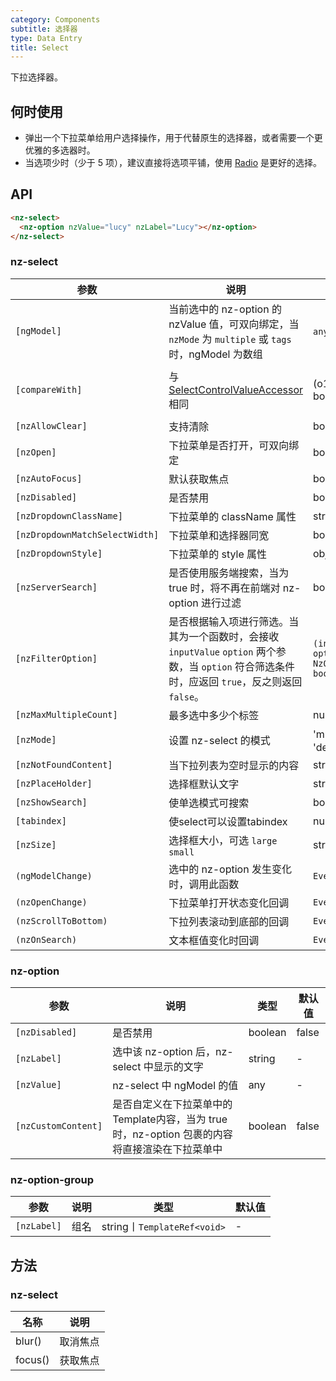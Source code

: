 ```yaml
---
category: Components
subtitle: 选择器
type: Data Entry
title: Select
---
```


下拉选择器。

## 何时使用

- 弹出一个下拉菜单给用户选择操作，用于代替原生的选择器，或者需要一个更优雅的多选器时。
- 当选项少时（少于 5 项），建议直接将选项平铺，使用 [Radio](/components/radio/zh) 是更好的选择。

## API

```html
<nz-select>
  <nz-option nzValue="lucy" nzLabel="Lucy"></nz-option>
</nz-select>
```

### nz-select

| 参数 | 说明 | 类型 | 默认值 |
| --- | --- | --- | --- |
| `[ngModel]` | 当前选中的 nz-option 的 nzValue 值，可双向绑定，当 `nzMode` 为 `multiple` 或 `tags` 时，ngModel 为数组 | `any 丨 any[]` | - |
| `[compareWith]` | 与 [SelectControlValueAccessor](https://angular.io/api/forms/SelectControlValueAccessor#caveat-option-selection) 相同 | (o1: any, o2: any) => boolean | (o1: any, o2: any) => o1===o2 |
| `[nzAllowClear]` | 支持清除 | boolean | false |
| `[nzOpen]` | 下拉菜单是否打开，可双向绑定 | boolean | false |
| `[nzAutoFocus]` | 默认获取焦点 | boolean | false |
| `[nzDisabled]` | 是否禁用 | boolean | false |
| `[nzDropdownClassName]` | 下拉菜单的 className 属性 | string | - |
| `[nzDropdownMatchSelectWidth]` | 下拉菜单和选择器同宽 | boolean | true |
| `[nzDropdownStyle]` | 下拉菜单的 style 属性 | object | - |
| `[nzServerSearch]` | 是否使用服务端搜索，当为 true 时，将不再在前端对 nz-option 进行过滤 | boolean | false |
| `[nzFilterOption]` | 是否根据输入项进行筛选。当其为一个函数时，会接收 `inputValue` `option` 两个参数，当 `option` 符合筛选条件时，应返回 `true`，反之则返回 `false`。 | `(input?: string, option?: NzOptionComponent) => boolean;` | - |
| `[nzMaxMultipleCount]` | 最多选中多少个标签| number | Infinity |
| `[nzMode]` | 设置 nz-select 的模式 | 'multiple' 丨 'tags' 丨 'default' | 'default' |
| `[nzNotFoundContent]` | 当下拉列表为空时显示的内容 | string | - |
| `[nzPlaceHolder]` | 选择框默认文字 | string | - |
| `[nzShowSearch]` | 使单选模式可搜索 | boolean | false |
| `[tabindex]` | 使select可以设置tabindex | number | 1 |
| `[nzSize]` | 选择框大小，可选 `large` `small` | string | default |
| `(ngModelChange)` | 选中的 nz-option 发生变化时，调用此函数 | `EventEmitter<any[]>` | - |
| `(nzOpenChange)` | 下拉菜单打开状态变化回调 | `EventEmitter<boolean>` | - |
| `(nzScrollToBottom)` | 下拉列表滚动到底部的回调 | `EventEmitter<void>` | - |
| `(nzOnSearch)` | 文本框值变化时回调 | `EventEmitter<string>` | - |


### nz-option

| 参数 | 说明 | 类型 | 默认值 |
| --- | --- | --- | --- |
| `[nzDisabled]` | 是否禁用 | boolean | false |
| `[nzLabel]` | 选中该 nz-option 后，nz-select 中显示的文字 | string | - |
| `[nzValue]` | nz-select 中 ngModel 的值 | any | - |
| `[nzCustomContent]` | 是否自定义在下拉菜单中的Template内容，当为 true 时，nz-option 包裹的内容将直接渲染在下拉菜单中 | boolean | false |

### nz-option-group

| 参数 | 说明 | 类型 | 默认值 |
| --- | --- | --- | --- |
| `[nzLabel]` | 组名 | string丨`TemplateRef<void>` | - |


## 方法

### nz-select

| 名称 | 说明 |
| --- | --- |
| blur() | 取消焦点 |
| focus() | 获取焦点 |

